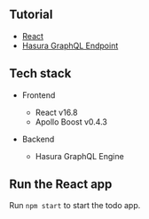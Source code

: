 Tutorial
--------

- [React](https://learn.hasura.io/graphql/react/introduction)
- [Hasura GraphQL Endpoint](https://learn.hasura.io/graphql)

Tech stack
----------

- Frontend
    - React v16.8
    - Apollo Boost v0.4.3

- Backend
    - Hasura GraphQL Engine

Run the React app
-----------------

Run `npm start` to start the todo app.